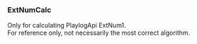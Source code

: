 ### ExtNumCalc

Only for calculating PlaylogApi ExtNum1.  
For reference only, not necessarily the most correct algorithm.